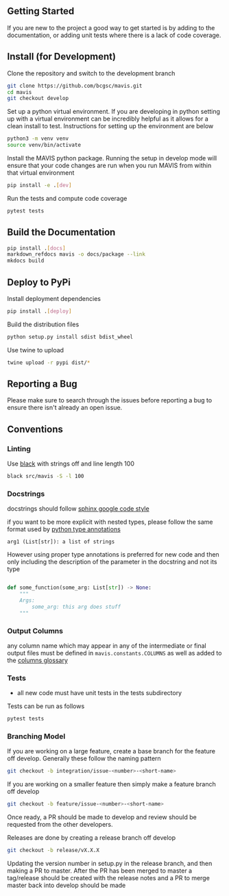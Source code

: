 ## Getting Started

If you are new to the project a good way to get started is by adding to the documentation, or adding unit tests where
there is a lack of code coverage.

## Install (for Development)

Clone the repository and switch to the development branch

```bash
git clone https://github.com/bcgsc/mavis.git
cd mavis
git checkout develop
```

Set up a python virtual environment. If you are developing in python setting up with a virtual environment can be
incredibly helpful as it allows for a clean install to test. Instructions for setting up the environment
are below

```bash
python3 -m venv venv
source venv/bin/activate
```

Install the MAVIS python package. Running the setup in develop mode will ensure that your code changes are run when you
run MAVIS from within that virtual environment

```bash
pip install -e .[dev]
```

Run the tests and compute code coverage

```bash
pytest tests
```

## Build the Documentation

```bash
pip install .[docs]
markdown_refdocs mavis -o docs/package --link
mkdocs build
```

## Deploy to PyPi

Install deployment dependencies

```bash
pip install .[deploy]
```

Build the distribution files

```bash
python setup.py install sdist bdist_wheel
```

Use twine to upload

```bash
twine upload -r pypi dist/*
```

## Reporting a Bug

Please make sure to search through the issues before reporting a bug to ensure there isn't
already an open issue.

## Conventions

### Linting

Use [black](https://github.com/psf/black) with strings off and line length 100

```bash
black src/mavis -S -l 100
```

### Docstrings

docstrings should follow [sphinx google code style](http://sphinxcontrib-napoleon.readthedocs.io/en/latest/example_google.html)

if you want to be more explicit with nested types, please follow the same format
used by [python type annotations](https://docs.python.org/3/library/typing.html)

```text
arg1 (List[str]): a list of strings
```

However using proper type annotations is preferred for new code and then only including the
description of the parameter in the docstring and not its type

```python

def some_function(some_arg: List[str]) -> None:
    """
    Args:
        some_arg: this arg does stuff
    """
```

### Output Columns

any column name which may appear in any of the intermediate or final output files must be defined in `mavis.constants.COLUMNS` as well as added to the [columns glossary](../outputs/columns)

### Tests

- all new code must have unit tests in the tests subdirectory

Tests can be run as follows

```bash
pytest tests
```

### Branching Model

If you are working on a large feature, create a base branch for the feature off develop. Generally
these follow the naming pattern

```bash
git checkout -b integration/issue-<number>-<short-name>
```

If you are working on a smaller feature then simply make a feature branch off develop

```bash
git checkout -b feature/issue-<number>-<short-name>
```

Once ready, a PR should be made to develop and review should be requested from the other developers.

Releases are done by creating a release branch off develop

```bash
git checkout -b release/vX.X.X
```

Updating the version number in setup.py in the release branch, and then making a PR to master.
After the PR has been merged to master a tag/release should be created with the release notes
and a PR to merge master back into develop should be made
